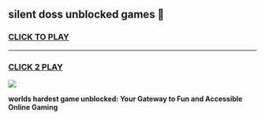
## silent doss unblocked games 👋
<h3>
<a href="https://premium.freeplayer.one?title=silent_doss_unblocked_games&ref=13F">CLICK TO PLAY</a></h3>
<hr>

<h3>
<a href="https://premium.freeplayer.one?title=silent_doss_unblocked_games&ref=13F">CLICK 2 PLAY</a>
  
</h3>

<a href="https://premium.freeplayer.one?title=silent_doss_unblocked_games&ref=12F/"><img src="https://clearcache.store/games.png"></a>


**worlds hardest game unblocked: Your Gateway to Fun and Accessible Online Gaming**
